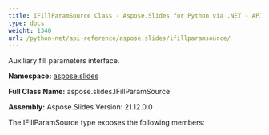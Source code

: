 ```yaml
---
title: IFillParamSource Class - Aspose.Slides for Python via .NET - API Reference
type: docs
weight: 1340
url: /python-net/api-reference/aspose.slides/ifillparamsource/
---
```


Auxiliary fill parameters interface.

**Namespace:** [aspose.slides](/python-net/api-reference/aspose.slides/)

**Full Class Name:** aspose.slides.IFillParamSource

**Assembly:**  Aspose.Slides Version: 21.12.0.0

The IFillParamSource type exposes the following members:
